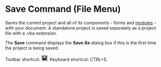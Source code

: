 
# Save <host document> Command (File Menu)

Saves the current project and all of its components - forms and [modules](b8bdf64f-5920-1ae9-16d0-b26d09524a30.md) - with your document. A standalone project is saved separately as a project file with a .vba extension.

The  **Save** command displays the **Save As** dialog box if this is the first time the project is being saved.

Toolbar shortcut: 
![](images/tbr_save_ZA01201736.gif). Keyboard shortcut: CTRL+S.


